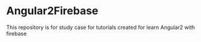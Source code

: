 # Angular2Firebase

This repository is for study case for  tutorials  created for learn Angular2  with  firebase
